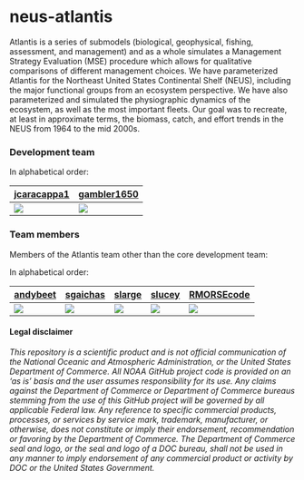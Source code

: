 
<!-- README.md is generated from README.Rmd. Please edit that file -->

# neus-atlantis

<!-- badges: start -->

<!-- badges: end -->

Atlantis is a series of submodels (biological, geophysical, fishing,
assessment, and management) and as a whole simulates a Management
Strategy Evaluation (MSE) procedure which allows for qualitative
comparisons of different management choices. We have parameterized
Atlantis for the Northeast United States Continental Shelf (NEUS),
including the major functional groups from an ecosystem perspective. We
have also parameterized and simulated the physiographic dynamics of the
ecosystem, as well as the most important fleets. Our goal was to
recreate, at least in approximate terms, the biomass, catch, and effort
trends in the NEUS from 1964 to the mid
2000s.

### Development team

In alphabetical order:

| [jcaracappa1](https://github.com/jcaracappa1)                                                      | [gambler1650](https://github.com/gambler1650)                                                     |
| -------------------------------------------------------------------------------------------------- | ------------------------------------------------------------------------------------------------- |
| [![](https://avatars1.githubusercontent.com/u/57966543?s=100&v=4)](https://github.com/jcaracappa1) | [![](https://avatars1.githubusercontent.com/u/5949383?s=100&v=4)](https://github.com/gambler1650) |

### Team members

Members of the Atlantis team other than the core development team:

In alphabetical order:

| [andybeet](https://github.com/andybeet)                                                         | [sgaichas](https://github.com/sgaichas)                                                        | [slarge](https://github.com/slarge)                                                          | [slucey](https://github.com/slucey)                                                          | [RMORSEcode](https://github.com/RMORSEcode)                                                       |
| ----------------------------------------------------------------------------------------------- | ---------------------------------------------------------------------------------------------- | -------------------------------------------------------------------------------------------- | -------------------------------------------------------------------------------------------- | ------------------------------------------------------------------------------------------------- |
| [![](https://avatars1.githubusercontent.com/u/22455149?s=100&v=4)](https://github.com/andybeet) | [![](https://avatars1.githubusercontent.com/u/8172302?s=100&v=4)](https://github.com/sgaichas) | [![](https://avatars1.githubusercontent.com/u/5000131?s=100&v=4)](https://github.com/slarge) | [![](https://avatars1.githubusercontent.com/u/5578254?s=100&v=4)](https://github.com/slucey) | [![](https://avatars1.githubusercontent.com/u/10620840?s=100&v=4)](https://github.com/RMORSEcode) |

#### Legal disclaimer

*This repository is a scientific product and is not official
communication of the National Oceanic and Atmospheric Administration, or
the United States Department of Commerce. All NOAA GitHub project code
is provided on an ‘as is’ basis and the user assumes responsibility for
its use. Any claims against the Department of Commerce or Department of
Commerce bureaus stemming from the use of this GitHub project will be
governed by all applicable Federal law. Any reference to specific
commercial products, processes, or services by service mark, trademark,
manufacturer, or otherwise, does not constitute or imply their
endorsement, recommendation or favoring by the Department of Commerce.
The Department of Commerce seal and logo, or the seal and logo of a DOC
bureau, shall not be used in any manner to imply endorsement of any
commercial product or activity by DOC or the United States Government.*
